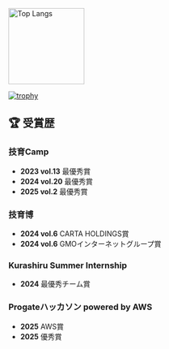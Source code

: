 <p align="left"> 
  <img alt="Top Langs" height="150px" src="https://github-readme-stats.vercel.app/api/top-langs/?username=Gomichan10&layout=compact&show_icons=true&theme=dark" />
</p>

[![trophy](https://github-profile-trophy.vercel.app/?username=Gomichan10&theme=onedark&column=6
)](https://github.com/ryo-ma/github-profile-trophy)

<h2>🏆 受賞歴</h2>

<h3>技育Camp</h3>
<ul>
  <li><strong>2023 vol.13</strong> 最優秀賞</li>
  <li><strong>2024 vol.20</strong> 最優秀賞</li>
  <li><strong>2025 vol.2</strong>  最優秀賞</li>
</ul>

<h3>技育博</h3>
<ul>
  <li><strong>2024 vol.6</strong> CARTA HOLDINGS賞</li>
  <li><strong>2024 vol.6</strong> GMOインターネットグループ賞</li>
</ul>

<h3>Kurashiru Summer Internship</h3>
<ul>
  <li><strong>2024</strong> 最優秀チーム賞</li>
</ul>

<h3>Progateハッカソン powered by AWS</h3>
<ul>
  <li><strong>2025</strong> AWS賞</li>
  <li><strong>2025</strong> 優秀賞</li>
</ul>





<!--
**Gomichan10/Gomichan10** is a ✨ _special_ ✨ repository because its `README.md` (this file) appears on your GitHub profile.


Here are some ideas to get you started:

- 🔭 I’m currently working on ...
- 🌱 I’m currently learning ...
- 👯 I’m looking to collaborate on ...
- 🤔 I’m looking for help with ...
- 💬 Ask me about ...
- 📫 How to reach me: ...
- 😄 Pronouns: ...
- ⚡ Fun fact: ...
-->
